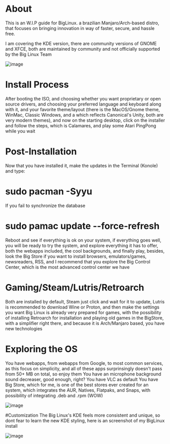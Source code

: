 # About
This is an W.I.P guide for BigLinux. a brazilian Manjaro/Arch-based distro, that focuses on bringing innovation in way of faster, secure, and hassle free.

I am covering the KDE version, there are community versions of GNOME and XFCE, both are maintained by community and not officially supported by the Big Linux Team

![image](https://github.com/user-attachments/assets/7142a6a3-8cf9-4451-a47b-a6673bb9eee1)



# Install Process
After booting the ISO, and choosing whether you want proprietary or open source drivers, and choosing your preferred language and keyboard along with it, and your favorite theme/layout (there is the MacOS/Gnome theme, WinMac, Classic Windows, and a which reflects Canonical's Unity, both are very modern themes), and now on the starting desktop, click on the installer and follow the steps, which is Calamares, and play some Atari PingPong while you wait

# Post-Installation
Now that you have installed it, make the updates in the Terminal (Konole) and type:
# sudo pacman -Syyu
If you fail to synchronize the database
# sudo pamac update --force-refresh
Reboot and see if everything is ok on your system, if everything goes well, you will be ready to try the system, and explore everything it has to offer, both the webapps included, the cool backgrounds, and finally play, besides, look the Big Store if you want to install browsers, emulators/games, newsreaders, RSS, and I recommend that you explore the Big Control Center, which is the most advanced control center we have

# Gaming/Steam/Lutris/Retroarch
Both are installed by default, Steam just click and wait for it to update, Lutris is recommended to download Wine or Proton, and then make the settings you want
Big Linux is already very prepared for games, with the possibility of installing Retroarch for installation and playing old games in the BigStore, with a simplifier right there, and because it is Arch/Manjaro based, you have new technologies

# Exploring the OS
You have webapps, from webapps from Google, to most common services, as this focus on simplicity, and all of these apps surprinsingly doesn't pass from 50+ MB on total, so enjoy them
You have an microphone background sound decreaser, good enough, right?
You have VLC as default
You have Big Store, which for me, is one of the best stores ever created for an system, which integrates the AUR, Natives, Flatpaks, and Snaps, with possibility of integrating .deb and .rpm (WOW)

![image](https://github.com/user-attachments/assets/66d40515-4194-4a25-a2d8-e2704f8a293b)


#Customization
The Big Linux's KDE feels more consistent and unique, so dont fear to learn the new KDE styling, here is an screenshot of my BigLinux install

![image](https://github.com/user-attachments/assets/c8ef7bda-53d8-476f-91f4-b3539e4ea4f3)
